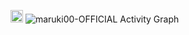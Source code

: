 
 <img height="20px" src="https://visitcount.itsvg.in/api?id=maruki00&label=Profile%20Views&color=12&icon=5&pretty=true" /></summary>
    <img alt="maruki00-OFFICIAL Activity Graph" src="https://github-readme-activity-graph.vercel.app/graph/?username=maruki00&bg_color=RRGGBBAA&title_color=00abf0&color=00abf0&line=00abf0&point=DEDEDE&hide_border=true&custom_title=Contribution⠀Graph" />
</details>
